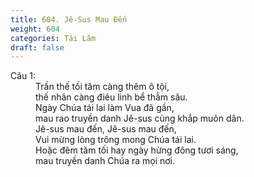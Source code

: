 ```yaml
---
title: 604. Jê-Sus Mau Đến
weight: 604
categories: Tái Lâm
draft: false
---
```

<dl><dt>Câu 1:</dt><dd data-verse="1">Trần thế tối tăm càng thêm ô tội, <br/>thế nhân càng điêu linh bể thẳm sâu. <br/>Ngày Chúa tái lai làm Vua đã gần, <br/>mau rao truyền danh Jê-sus cùng khắp muôn dân. <br/>Jê-sus mau đến, Jê-sus mau đến, <br/>Vui mừng lòng trông mong Chúa tái lai. <br/>Hoặc đêm tăm tối hay ngày hừng đông tươi sáng, <br/>mau truyền danh Chúa ra mọi nơi. </dd></dl>